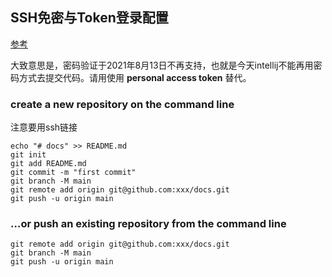 ## SSH免密与Token登录配置



[参考](https://cloud.tencent.com/developer/article/1861466)

大致意思是，密码验证于2021年8月13日不再支持，也就是今天intellij不能再用密码方式去提交代码。请用使用 **personal access token** 替代。



### create a new repository on the command line

注意要用ssh链接

 ```linux
 echo "# docs" >> README.md
 git init
 git add README.md
 git commit -m "first commit"
 git branch -M main
 git remote add origin git@github.com:xxx/docs.git
 git push -u origin main
 ```

### …or push an existing repository from the command line

```linux
git remote add origin git@github.com:xxx/docs.git
git branch -M main
git push -u origin main
```

